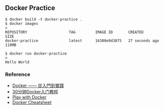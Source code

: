 ## Docker Practice

```
$ docker build -t docker-practice .
$ docker images
>
REPOSITORY                   TAG         IMAGE ID       CREATED          SIZE
docker-practice              latest      16380e9d3875   27 seconds ago   119MB

$ docker run docker-practice
>
Hello World
```

### Reference

- [Docker —— 從入門到實踐](https://philipzheng.gitbook.io/docker_practice/)
- [30分钟Docker入门教程](https://www.youtube.com/watch?v=Ozb9mZg7MVM&ab_channel=GeekHour)
- [Play with Docker](https://www.docker.com/play-with-docker/)
- [Docker Cheatsheet](https://drive.google.com/file/d/1kvkVgVjgGbJ4CVqu68U_OvAxdOoP7ahj/view?usp=sharing)